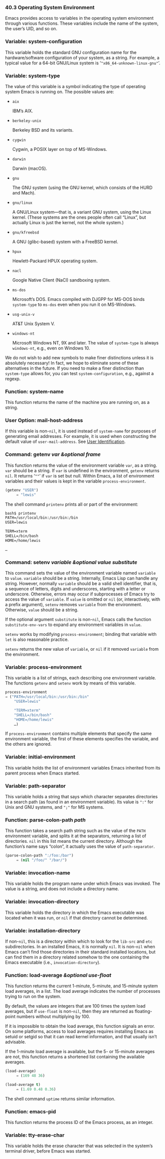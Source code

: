 

### 40.3 Operating System Environment

Emacs provides access to variables in the operating system environment through various functions. These variables include the name of the system, the user’s UID, and so on.

### Variable: **system-configuration**

This variable holds the standard GNU configuration name for the hardware/software configuration of your system, as a string. For example, a typical value for a 64-bit GNU/Linux system is ‘`"x86_64-unknown-linux-gnu"`’.

### Variable: **system-type**

The value of this variable is a symbol indicating the type of operating system Emacs is running on. The possible values are:

*   `aix`

    IBM’s AIX.

*   `berkeley-unix`

    Berkeley BSD and its variants.

*   `cygwin`

    Cygwin, a POSIX layer on top of MS-Windows.

*   `darwin`

    Darwin (macOS).

*   `gnu`

    The GNU system (using the GNU kernel, which consists of the HURD and Mach).

*   `gnu/linux`

    A GNU/Linux system—that is, a variant GNU system, using the Linux kernel. (These systems are the ones people often call “Linux”, but actually Linux is just the kernel, not the whole system.)

*   `gnu/kfreebsd`

    A GNU (glibc-based) system with a FreeBSD kernel.

*   `hpux`

    Hewlett-Packard HPUX operating system.

*   `nacl`

    Google Native Client (NaCl) sandboxing system.

*   `ms-dos`

    Microsoft’s DOS. Emacs compiled with DJGPP for MS-DOS binds `system-type` to `ms-dos` even when you run it on MS-Windows.

*   `usg-unix-v`

    AT\&T Unix System V.

*   `windows-nt`

    Microsoft Windows NT, 9X and later. The value of `system-type` is always `windows-nt`, e.g., even on Windows 10.

We do not wish to add new symbols to make finer distinctions unless it is absolutely necessary! In fact, we hope to eliminate some of these alternatives in the future. If you need to make a finer distinction than `system-type` allows for, you can test `system-configuration`, e.g., against a regexp.

### Function: **system-name**

This function returns the name of the machine you are running on, as a string.

### User Option: **mail-host-address**

If this variable is non-`nil`, it is used instead of `system-name` for purposes of generating email addresses. For example, it is used when constructing the default value of `user-mail-address`. See [User Identification](User-Identification.html).

### Command: **getenv** *var \&optional frame*

This function returns the value of the environment variable `var`, as a string. `var` should be a string. If `var` is undefined in the environment, `getenv` returns `nil`. It returns ‘`""`’ if `var` is set but null. Within Emacs, a list of environment variables and their values is kept in the variable `process-environment`.

```lisp
(getenv "USER")
     ⇒ "lewis"
```

The shell command `printenv` prints all or part of the environment:

```lisp
bash$ printenv
PATH=/usr/local/bin:/usr/bin:/bin
USER=lewis
```

```lisp
TERM=xterm
SHELL=/bin/bash
HOME=/home/lewis
```

```lisp
…
```

### Command: **setenv** *variable \&optional value substitute*

This command sets the value of the environment variable named `variable` to `value`. `variable` should be a string. Internally, Emacs Lisp can handle any string. However, normally `variable` should be a valid shell identifier, that is, a sequence of letters, digits and underscores, starting with a letter or underscore. Otherwise, errors may occur if subprocesses of Emacs try to access the value of `variable`. If `value` is omitted or `nil` (or, interactively, with a prefix argument), `setenv` removes `variable` from the environment. Otherwise, `value` should be a string.

If the optional argument `substitute` is non-`nil`, Emacs calls the function `substitute-env-vars` to expand any environment variables in `value`.

`setenv` works by modifying `process-environment`; binding that variable with `let` is also reasonable practice.

`setenv` returns the new value of `variable`, or `nil` if it removed `variable` from the environment.

### Variable: **process-environment**

This variable is a list of strings, each describing one environment variable. The functions `getenv` and `setenv` work by means of this variable.

```lisp
process-environment
⇒ ("PATH=/usr/local/bin:/usr/bin:/bin"
    "USER=lewis"
```

```lisp
    "TERM=xterm"
    "SHELL=/bin/bash"
    "HOME=/home/lewis"
    …)
```

If `process-environment` contains multiple elements that specify the same environment variable, the first of these elements specifies the variable, and the others are ignored.

### Variable: **initial-environment**

This variable holds the list of environment variables Emacs inherited from its parent process when Emacs started.

### Variable: **path-separator**

This variable holds a string that says which character separates directories in a search path (as found in an environment variable). Its value is `":"` for Unix and GNU systems, and `";"` for MS systems.

### Function: **parse-colon-path** *path*

This function takes a search path string such as the value of the `PATH` environment variable, and splits it at the separators, returning a list of directories. `nil` in this list means the current directory. Although the function’s name says “colon”, it actually uses the value of `path-separator`.

```lisp
(parse-colon-path ":/foo:/bar")
     ⇒ (nil "/foo/" "/bar/")
```

### Variable: **invocation-name**

This variable holds the program name under which Emacs was invoked. The value is a string, and does not include a directory name.

### Variable: **invocation-directory**

This variable holds the directory in which the Emacs executable was located when it was run, or `nil` if that directory cannot be determined.

### Variable: **installation-directory**

If non-`nil`, this is a directory within which to look for the `lib-src` and `etc` subdirectories. In an installed Emacs, it is normally `nil`. It is non-`nil` when Emacs can’t find those directories in their standard installed locations, but can find them in a directory related somehow to the one containing the Emacs executable (i.e., `invocation-directory`).

### Function: **load-average** *\&optional use-float*

This function returns the current 1-minute, 5-minute, and 15-minute system load averages, in a list. The load average indicates the number of processes trying to run on the system.

By default, the values are integers that are 100 times the system load averages, but if `use-float` is non-`nil`, then they are returned as floating-point numbers without multiplying by 100.

If it is impossible to obtain the load average, this function signals an error. On some platforms, access to load averages requires installing Emacs as setuid or setgid so that it can read kernel information, and that usually isn’t advisable.

If the 1-minute load average is available, but the 5- or 15-minute averages are not, this function returns a shortened list containing the available averages.

```lisp
(load-average)
     ⇒ (169 48 36)
```

```lisp
(load-average t)
     ⇒ (1.69 0.48 0.36)
```

The shell command `uptime` returns similar information.

### Function: **emacs-pid**

This function returns the process ID of the Emacs process, as an integer.

### Variable: **tty-erase-char**

This variable holds the erase character that was selected in the system’s terminal driver, before Emacs was started.
